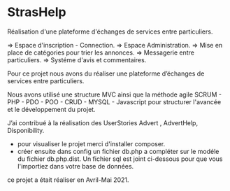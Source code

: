 # StrasHelp

Réalisation d'une plateforme d'échanges de services entre particuliers.

=> Espace d'inscription - Connection.
=> Espace Administration.
=> Mise en place de catégories pour trier les annonces.
=> Messagerie entre particuliers.
=> Systéme d'avis et commentaires.

Pour ce projet nous avons du réaliser une plateforme d’échanges de services entre particuliers.

Nous avons utilisé une structure MVC ainsi que la méthode agile SCRUM - PHP - PDO - POO - CRUD - MYSQL - Javascript pour structurer l'avancée et le développement du projet. 

J’ai contribué à la réalisation des UserStories  Advert , AdvertHelp, Disponibility.

- pour visualiser le projet merci  d'installer composer.
- créer ensuite dans config un fichier db.php a compléter sur le modéle du fichier db.php.dist.
Un fichier sql est joint ci-dessous pour que vous l'importiez dans votre base de données.


ce projet a était réaliser en Avril-Mai 2021.
